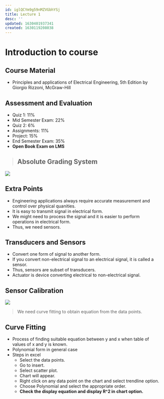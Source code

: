 ```yaml
---
id: iglQCYm9g59nMZVGbhYSj
title: Lecture 1
desc: ''
updated: 1630401937341
created: 1630119208038
---
```


# Introduction to course

## Course Material
* Principles and applications of Electrical Engineering, 5th Edition by Giorgio Rizzoni, McGraw-Hill

## Assessment and Evaluation
* Quiz 1: 11%
* Mid Semester Exam: 22%
* Quiz 2: 6%
* Assignments: 11%
* Project: 15%
* End Semester Exam: 35%
* **Open Book Exam on LMS**

> ## **Absolute Grading System**

![](/assets/images/2021-08-29-20-32-26.png)

## Extra Points
* Engineering applications always require accurate measurement and control over physical quanities.
* It is easy to transmit signal in electrical form.
* We might need to process the signal and it is easier to perform operations in electrical form.
* Thus, we need sensors.

## Transducers and Sensors
* Convert one form of signal to another form.
* If you convert non-electrical signal to an electrical signal, it is called a sensor.
* Thus, sensors are subset of transducers.
* Actuator is device converting electrical to non-electrical signal.

## Sensor Calibration
![](/assets/images/2021-08-30-10-01-01.png)

> We need curve fitting to obtain equation from the data points.

## Curve Fitting
* Process of finding suitable equation between y and x when table of values of x and y is known.
* Polynomial form in general case
* Steps in excel
    * Select the data points.
    * Go to insert.
    * Select scatter plot.
    * Chart will appear.
    * Right click on any data point on the chart and select trendline option.
    * Choose Polynomial and select the appropriate order.
    * **Check the display equation and display R^2 in chart option.**
